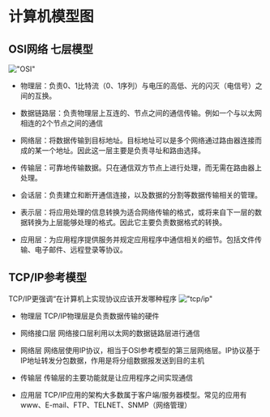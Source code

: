 # 计算机模型图

## OSI网络 七层模型

!["OSI"](https://github.com/micolore/blogs/blob/master/common/img/tcpip-osi.png) 

* 物理层：负责0、1比特流（0、1序列）与电压的高低、光的闪灭（电信号）之间的互换。

* 数据链路层：负责物理层上互连的、节点之间的通信传输。例如一个与以太网相连的2个节点之间的通信

* 网络层：将数据传输到目标地址。目标地址可以是多个网络通过路由器连接而成的某一个地址。因此这一层主要是负责寻址和路由选择。

* 传输层：可靠地传输数据。只在通信双方节点上进行处理，而无需在路由器上处理。

* 会话层：负责建立和断开通信连接，以及数据的分割等数据传输相关的管理。

* 表示层：将应用处理的信息转换为适合网络传输的格式，或将来自下一层的数据转换为上层能够处理的格式。因此它主要负责数据格式的转换。

* 应用层：为应用程序提供服务并规定应用程序中通信相关的细节。包括文件传输、电子邮件、远程登录等协议。

## TCP/IP参考模型

TCP/IP更强调“在计算机上实现协议应该开发哪种程序
!["tcp/ip"](https://github.com/micolore/blogs/blob/master/common/img/tcpip-tcpip.png)

* 物理层   TCP/IP物理层是负责数据传输的硬件

* 网络接口层 网络接口层利用以太网的数据链路层进行通信

* 网络层 网络层使用IP协议，相当于OSI参考模型的第三层网络层。IP协议基于IP地址转发分包数据，作用是将分组数据报发送到目的主机

* 传输层  传输层的主要功能就是让应用程序之间实现通信
 
* 应用层  TCP/IP应用的架构大多数属于客户端/服务器模型。常见的应用有www、E-mail、FTP、TELNET、SNMP（网络管理）
